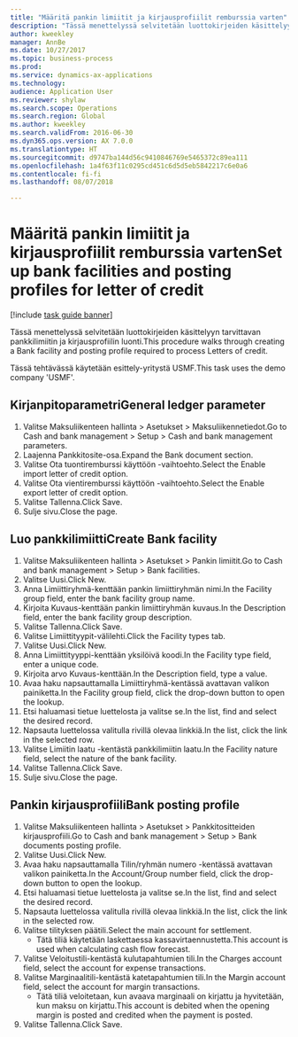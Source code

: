 ```yaml
--- 
title: "Määritä pankin limiitit ja kirjausprofiilit remburssia varten"
description: "Tässä menettelyssä selvitetään luottokirjeiden käsittelyyn tarvittavan pankkilimiitin ja kirjausprofiilin luonti."
author: kweekley
manager: AnnBe
ms.date: 10/27/2017
ms.topic: business-process
ms.prod: 
ms.service: dynamics-ax-applications
ms.technology: 
audience: Application User
ms.reviewer: shylaw
ms.search.scope: Operations
ms.search.region: Global
ms.author: kweekley
ms.search.validFrom: 2016-06-30
ms.dyn365.ops.version: AX 7.0.0
ms.translationtype: HT
ms.sourcegitcommit: d9747ba144d56c9410846769e5465372c89ea111
ms.openlocfilehash: 1a4f63f11c0295cd451c6d5d5eb5842217c6e0a6
ms.contentlocale: fi-fi
ms.lasthandoff: 08/07/2018

---
```

# <a name="set-up-bank-facilities-and-posting-profiles-for-letter-of-credit"></a><span data-ttu-id="34ac7-103">Määritä pankin limiitit ja kirjausprofiilit remburssia varten</span><span class="sxs-lookup"><span data-stu-id="34ac7-103">Set up bank facilities and posting profiles for letter of credit</span></span>

[!include [task guide banner](../../includes/task-guide-banner.md)]

<span data-ttu-id="34ac7-104">Tässä menettelyssä selvitetään luottokirjeiden käsittelyyn tarvittavan pankkilimiitin ja kirjausprofiilin luonti.</span><span class="sxs-lookup"><span data-stu-id="34ac7-104">This procedure walks through creating a Bank facility and posting profile required to process Letters of credit.</span></span> 

<span data-ttu-id="34ac7-105">Tässä tehtävässä käytetään esittely-yritystä USMF.</span><span class="sxs-lookup"><span data-stu-id="34ac7-105">This task uses the demo company 'USMF'.</span></span>






## <a name="general-ledger-parameter"></a><span data-ttu-id="34ac7-106">Kirjanpitoparametri</span><span class="sxs-lookup"><span data-stu-id="34ac7-106">General ledger parameter</span></span>
1. <span data-ttu-id="34ac7-107">Valitse Maksuliikenteen hallinta > Asetukset > Maksuliikennetiedot.</span><span class="sxs-lookup"><span data-stu-id="34ac7-107">Go to Cash and bank management > Setup > Cash and bank management parameters.</span></span>
2. <span data-ttu-id="34ac7-108">Laajenna Pankkitosite-osa.</span><span class="sxs-lookup"><span data-stu-id="34ac7-108">Expand the Bank document section.</span></span>
3. <span data-ttu-id="34ac7-109">Valitse Ota tuontiremburssi käyttöön -vaihtoehto.</span><span class="sxs-lookup"><span data-stu-id="34ac7-109">Select the Enable import letter of credit option.</span></span>
4. <span data-ttu-id="34ac7-110">Valitse Ota vientiremburssi käyttöön -vaihtoehto.</span><span class="sxs-lookup"><span data-stu-id="34ac7-110">Select the Enable export letter of credit option.</span></span>
5. <span data-ttu-id="34ac7-111">Valitse Tallenna.</span><span class="sxs-lookup"><span data-stu-id="34ac7-111">Click Save.</span></span>
6. <span data-ttu-id="34ac7-112">Sulje sivu.</span><span class="sxs-lookup"><span data-stu-id="34ac7-112">Close the page.</span></span>

## <a name="create-bank-facility"></a><span data-ttu-id="34ac7-113">Luo pankkilimiitti</span><span class="sxs-lookup"><span data-stu-id="34ac7-113">Create Bank facility</span></span>
1. <span data-ttu-id="34ac7-114">Valitse Maksuliikenteen hallinta > Asetukset > Pankin limiitit.</span><span class="sxs-lookup"><span data-stu-id="34ac7-114">Go to Cash and bank management > Setup > Bank facilities.</span></span>
2. <span data-ttu-id="34ac7-115">Valitse Uusi.</span><span class="sxs-lookup"><span data-stu-id="34ac7-115">Click New.</span></span>
3. <span data-ttu-id="34ac7-116">Anna Limiittiryhmä-kenttään pankin limiittiryhmän nimi.</span><span class="sxs-lookup"><span data-stu-id="34ac7-116">In the Facility group field, enter the bank facility group name.</span></span>
4. <span data-ttu-id="34ac7-117">Kirjoita Kuvaus-kenttään pankin limiittiryhmän kuvaus.</span><span class="sxs-lookup"><span data-stu-id="34ac7-117">In the Description field, enter the bank facility group description.</span></span>
5. <span data-ttu-id="34ac7-118">Valitse Tallenna.</span><span class="sxs-lookup"><span data-stu-id="34ac7-118">Click Save.</span></span>
6. <span data-ttu-id="34ac7-119">Valitse Limiittityypit-välilehti.</span><span class="sxs-lookup"><span data-stu-id="34ac7-119">Click the Facility types tab.</span></span>
7. <span data-ttu-id="34ac7-120">Valitse Uusi.</span><span class="sxs-lookup"><span data-stu-id="34ac7-120">Click New.</span></span>
8. <span data-ttu-id="34ac7-121">Anna Limiittityyppi-kenttään yksilöivä koodi.</span><span class="sxs-lookup"><span data-stu-id="34ac7-121">In the Facility type field, enter a unique code.</span></span>
9. <span data-ttu-id="34ac7-122">Kirjoita arvo Kuvaus-kenttään.</span><span class="sxs-lookup"><span data-stu-id="34ac7-122">In the Description field, type a value.</span></span>
10. <span data-ttu-id="34ac7-123">Avaa haku napsauttamalla Limiittiryhmä-kentässä avattavan valikon painiketta.</span><span class="sxs-lookup"><span data-stu-id="34ac7-123">In the Facility group field, click the drop-down button to open the lookup.</span></span>
11. <span data-ttu-id="34ac7-124">Etsi haluamasi tietue luettelosta ja valitse se.</span><span class="sxs-lookup"><span data-stu-id="34ac7-124">In the list, find and select the desired record.</span></span>
12. <span data-ttu-id="34ac7-125">Napsauta luettelossa valitulla rivillä olevaa linkkiä.</span><span class="sxs-lookup"><span data-stu-id="34ac7-125">In the list, click the link in the selected row.</span></span>
13. <span data-ttu-id="34ac7-126">Valitse Limiitin laatu -kentästä pankkilimiitin laatu.</span><span class="sxs-lookup"><span data-stu-id="34ac7-126">In the Facility nature field, select the nature of the bank facility.</span></span>
14. <span data-ttu-id="34ac7-127">Valitse Tallenna.</span><span class="sxs-lookup"><span data-stu-id="34ac7-127">Click Save.</span></span>
15. <span data-ttu-id="34ac7-128">Sulje sivu.</span><span class="sxs-lookup"><span data-stu-id="34ac7-128">Close the page.</span></span>

## <a name="bank-posting-profile"></a><span data-ttu-id="34ac7-129">Pankin kirjausprofiili</span><span class="sxs-lookup"><span data-stu-id="34ac7-129">Bank posting profile</span></span>
1. <span data-ttu-id="34ac7-130">Valitse Maksuliikenteen hallinta > Asetukset > Pankkitositteiden kirjausprofiili.</span><span class="sxs-lookup"><span data-stu-id="34ac7-130">Go to Cash and bank management > Setup > Bank documents posting profile.</span></span>
2. <span data-ttu-id="34ac7-131">Valitse Uusi.</span><span class="sxs-lookup"><span data-stu-id="34ac7-131">Click New.</span></span>
3. <span data-ttu-id="34ac7-132">Avaa haku napsauttamalla Tilin/ryhmän numero -kentässä avattavan valikon painiketta.</span><span class="sxs-lookup"><span data-stu-id="34ac7-132">In the Account/Group number field, click the drop-down button to open the lookup.</span></span>
4. <span data-ttu-id="34ac7-133">Etsi haluamasi tietue luettelosta ja valitse se.</span><span class="sxs-lookup"><span data-stu-id="34ac7-133">In the list, find and select the desired record.</span></span>
5. <span data-ttu-id="34ac7-134">Napsauta luettelossa valitulla rivillä olevaa linkkiä.</span><span class="sxs-lookup"><span data-stu-id="34ac7-134">In the list, click the link in the selected row.</span></span>
6. <span data-ttu-id="34ac7-135">Valitse tilityksen päätili.</span><span class="sxs-lookup"><span data-stu-id="34ac7-135">Select the main account for settlement.</span></span>
    * <span data-ttu-id="34ac7-136">Tätä tiliä käytetään laskettaessa kassavirtaennustetta.</span><span class="sxs-lookup"><span data-stu-id="34ac7-136">This account is used when calculating cash flow forecast.</span></span>  
7. <span data-ttu-id="34ac7-137">Valitse Veloitustili-kentästä kulutapahtumien tili.</span><span class="sxs-lookup"><span data-stu-id="34ac7-137">In the Charges account field, select the account for expense transactions.</span></span>
8. <span data-ttu-id="34ac7-138">Valitse Marginaalitili-kentästä katetapahtumien tili.</span><span class="sxs-lookup"><span data-stu-id="34ac7-138">In the Margin account field, select the account for margin transactions.</span></span>
    * <span data-ttu-id="34ac7-139">Tätä tiliä veloitetaan, kun avaava marginaali on kirjattu ja hyvitetään, kun maksu on kirjattu.</span><span class="sxs-lookup"><span data-stu-id="34ac7-139">This account is debited when the opening margin is posted and credited when the payment is posted.</span></span>  
9. <span data-ttu-id="34ac7-140">Valitse Tallenna.</span><span class="sxs-lookup"><span data-stu-id="34ac7-140">Click Save.</span></span>


